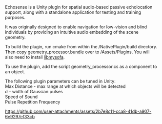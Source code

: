 Echosense is a Unity plugin for spatial audio-based passive echolocation support, along with a standalone application for testing and training purposes. 

It was originally designed to enable navigation for low-vision and blind individuals by providing an intuitive audio embedding of the scene geometry.

To build the plugin, run cmake from within the /NativePlugin/build directory. Then copy geometry_processor.bundle over to /Assets/Plugins. You will also need to install [libmysofa](https://github.com/hoene/libmysofa).

To use the plugin, add the script geometry_processor.cs as a component to an object.

  
The following plugin parameters can be tuned in Unity:  
Max Distance - max range at which objects will be detected  
$\sigma$ - width of Gaussian pulses  
Speed of Sound  
Pulse Repetition Frequency


https://github.com/user-attachments/assets/2b7e8c11-cca8-41db-a907-6e9297ef33cb

